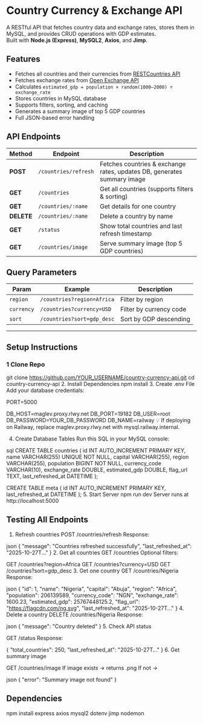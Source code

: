 # Country Currency & Exchange API

A RESTful API that fetches country data and exchange rates, stores them in MySQL, and provides CRUD operations with GDP estimates.  
Built with **Node.js (Express)**, **MySQL2**, **Axios**, and **Jimp**.

## Features

- Fetches all countries and their currencies from [RESTCountries API](https://restcountries.com/)
- Fetches exchange rates from [Open Exchange API](https://open.er-api.com/)
- Calculates `estimated_gdp = population × random(1000–2000) ÷ exchange_rate`
- Stores countries in MySQL database
- Supports filters, sorting, and caching
- Generates a summary image of top 5 GDP countries
- Full JSON-based error handling

## API Endpoints

| Method | Endpoint | Description |
|---------|-----------|-------------|
| **POST** | `/countries/refresh` | Fetches countries & exchange rates, updates DB, generates summary image |
| **GET** | `/countries` | Get all countries (supports filters & sorting) |
| **GET** | `/countries/:name` | Get details for one country |
| **DELETE** | `/countries/:name` | Delete a country by name |
| **GET** | `/status` | Show total countries and last refresh timestamp |
| **GET** | `/countries/image` | Serve summary image (top 5 GDP countries) |

## Query Parameters

| Param | Example | Description |
|--------|----------|-------------|
| `region` | `/countries?region=Africa` | Filter by region |
| `currency` | `/countries?currency=USD` | Filter by currency code |
| `sort` | `/countries?sort=gdp_desc` | Sort by GDP descending |

---

## Setup Instructions

### 1 Clone Repo

git clone https://github.com/YOUR_USERNAME/country-currency-api.git
cd country-currency-api
2. Install Dependencies
npm install
3. Create .env File
Add your database credentials:

PORT=5000

DB_HOST=maglev.proxy.rlwy.net
DB_PORT=19182
DB_USER=root
DB_PASSWORD=YOUR_DB_PASSWORD
DB_NAME=railway
💡 If deploying on Railway, replace maglev.proxy.rlwy.net with mysql.railway.internal.

4. Create Database Tables
Run this SQL in your MySQL console:

sql
CREATE TABLE countries (
  id INT AUTO_INCREMENT PRIMARY KEY,
  name VARCHAR(255) UNIQUE NOT NULL,
  capital VARCHAR(255),
  region VARCHAR(255),
  population BIGINT NOT NULL,
  currency_code VARCHAR(10),
  exchange_rate DOUBLE,
  estimated_gdp DOUBLE,
  flag_url TEXT,
  last_refreshed_at DATETIME
);

CREATE TABLE meta (
  id INT AUTO_INCREMENT PRIMARY KEY,
  last_refreshed_at DATETIME
);
5. Start Server
npm run dev
Server runs at http://localhost:5000

## Testing All Endpoints
1. Refresh countries
POST /countries/refresh
Response:

json
{
  "message": "Countries refreshed successfully",
  "last_refreshed_at": "2025-10-27T..."
}
2. Get all countries
GET /countries
Optional filters:

GET /countries?region=Africa
GET /countries?currency=USD
GET /countries?sort=gdp_desc
 3. Get one country
GET /countries/Nigeria
Response:

json
{
  "id": 1,
  "name": "Nigeria",
  "capital": "Abuja",
  "region": "Africa",
  "population": 206139589,
  "currency_code": "NGN",
  "exchange_rate": 1600.23,
  "estimated_gdp": 25767448125.2,
  "flag_url": "https://flagcdn.com/ng.svg",
  "last_refreshed_at": "2025-10-27T..."
}
4. Delete a country
DELETE /countries/Nigeria
Response:

json
{ "message": "Country deleted" }
5. Check API status

GET /status
Response:

{
  "total_countries": 250,
  "last_refreshed_at": "2025-10-27T..."
}
6. Get summary image

GET /countries/image
If image exists → returns .png
If not →

json
{ "error": "Summary image not found" }
## Dependencies
npm install express axios mysql2 dotenv jimp nodemon